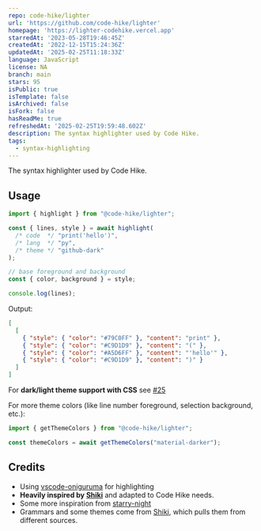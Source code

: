 ```yaml
---
repo: code-hike/lighter
url: 'https://github.com/code-hike/lighter'
homepage: 'https://lighter-codehike.vercel.app'
starredAt: '2023-05-28T19:46:45Z'
createdAt: '2022-12-15T15:24:36Z'
updatedAt: '2025-02-25T11:18:33Z'
language: JavaScript
license: NA
branch: main
stars: 95
isPublic: true
isTemplate: false
isArchived: false
isFork: false
hasReadMe: true
refreshedAt: '2025-02-25T19:59:48.602Z'
description: The syntax highlighter used by Code Hike.
tags:
  - syntax-highlighting
---
```


The syntax highlighter used by Code Hike.

## Usage

```js
import { highlight } from "@code-hike/lighter";

const { lines, style } = await highlight(
  /* code  */ "print('hello')",
  /* lang  */ "py",
  /* theme */ "github-dark"
);

// base foreground and background
const { color, background } = style;

console.log(lines);
```

Output:

```json
[
  [
    { "style": { "color": "#79C0FF" }, "content": "print" },
    { "style": { "color": "#C9D1D9" }, "content": "(" },
    { "style": { "color": "#A5D6FF" }, "content": "'hello'" },
    { "style": { "color": "#C9D1D9" }, "content": ")" }
  ]
]
```

For **dark/light theme support with CSS** see [#25](https://github.com/code-hike/lighter/pull/25)

For more theme colors (like line number foreground, selection background, etc.):

```js
import { getThemeColors } from "@code-hike/lighter";

const themeColors = await getThemeColors("material-darker");
```

## Credits

- Using [vscode-oniguruma](https://github.com/microsoft/vscode-oniguruma) for highlighting
- **Heavily inspired by [Shiki](https://github.com/shikijs/shiki)** and adapted to Code Hike needs.
- Some more inspiration from [starry-night](https://github.com/wooorm/starry-night)
- Grammars and some themes come from [Shiki](https://github.com/shikijs/shiki), which pulls them from different sources.

```

```
